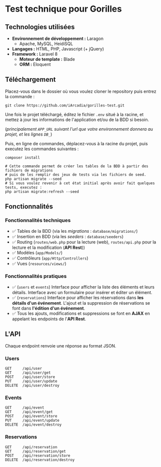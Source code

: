 # Test technique pour Gorilles

## Technologies utilisées

- **Environnement de développement :** Laragon
    - Apache, MySQL, HeidiSQL
- **Langages :** HTML, PHP, Javascript (+ jQuery)
- **Framework :** Laravel 8
    - **Moteur de template :** Blade
    - **ORM :** Eloquent
    
## Téléchargement

Placez-vous dans le dossier où vous voulez cloner le repository puis entrez la commande :

```shell
git clone https://github.com/iArcadia/gorilles-test.git
```

Une fois le projet téléchargé, éditez le fichier `.env` situé à la racine, et mettez à jour les informations de l'application et/ou de la BDD si besoin.

(*principalement `APP_URL` suivant l'url que votre environnement donnera au projet, et les lignes `DB_`*)

Puis, en ligne de commandes, déplacez-vous à la racine du projet, puis executez les commandes suivantes :

```shell
composer install

# Cette commande permet de créer les tables de la BDD à partir des fichiers de migrations
# puis de les remplir des jeux de tests via les fichiers de seed.
php artisan migrate --seed
# Si vous voulez revenir à cet état initial après avoir fait quelques tests, executez :
php artisan migrate:refresh --seed
```

## Fonctionnalités

### Fonctionnalités techniques

- ✅ Tables de la BDD (via les *migrations* : `database/migrations/`)
- ✅ Insertion en BDD (via les *seeders* : `database/seeders`)
- ✅ Routing (`routes/web.php` pour la lecture (web), `routes/api.php` pour la lecture et la modification (**API Rest**))
- ✅ Modèles (`app/Models/`)
- ✅ Contrôleurs (`app/Http/Controllers`)
- ✅ Vues (`resources/views/`)

### Fonctionnalités pratiques

- ✅ (`users` et `events`) Interface pour afficher la liste des éléments et leurs détails. Interface avec un formulaire pour insérer et éditer un élément.
- ✅ (`reservations`) Interface pour afficher les réservations dans **les détails d'un événement**. L'ajout et la suppression de réservations se font dans **l'édition d'un événement**.
- ✅ Tous les ajouts, modifications et suppressions se font en **AJAX** en appelant les endpoints de l'**API Rest**.

## L'API

Chaque endpoint renvoie une réponse au format JSON.

### Users

```
GET     /api/user
GET     /api/user/get
POST    /api/user/store
PUT     /api/user/update
DELETE  /api/user/destroy
```

### Events

```
GET     /api/event
GET     /api/event/get
POST    /api/event/store
PUT     /api/event/update
DELETE  /api/event/destroy
```

### Reservations

```
GET     /api/reservation
GET     /api/reservation/get
POST    /api/reservation/store
DELETE  /api/reservation/destroy
```